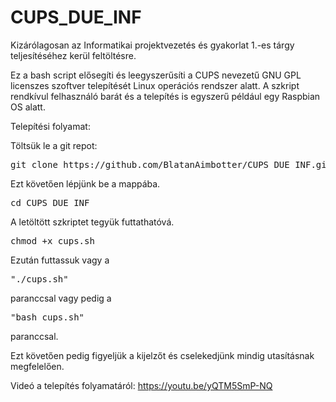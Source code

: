 # CUPS_DUE_INF
Kizárólagosan az Informatikai projektvezetés és gyakorlat 1.-es tárgy teljesítéséhez kerül feltöltésre.


Ez a bash script elősegíti és leegyszerűsíti a CUPS nevezetű GNU GPL licenszes szoftver telepítését Linux operációs rendszer alatt.
A szkript rendkívul felhasználó barát és a telepítés is egyszerű például egy Raspbian OS alatt. 

Telepítési folyamat:

Töltsük le a git repot:

<pre>git clone https://github.com/BlatanAimbotter/CUPS_DUE_INF.git</pre>

Ezt követően lépjünk be a mappába.
<pre>cd CUPS_DUE_INF</pre> 

A letöltött szkriptet tegyük futtathatóvá.
<pre>chmod +x cups.sh</pre>

Ezután futtassuk vagy a <pre>"./cups.sh"</pre> paranccsal vagy pedig a <pre>"bash cups.sh"</pre> 
paranccsal.

Ezt követően pedig figyeljük a kijelzőt és cselekedjünk mindig utasításnak megfelelően.

Videó a telepítés folyamatáról:
https://youtu.be/yQTM5SmP-NQ
